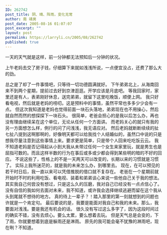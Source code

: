 ```yaml
---
ID: 262742
post_title: 阴、晴、阵雨，变化无常
author: 南 靖男
post_date: 2005-08-16 01:07:07
post_excerpt: ""
layout: post
permalink: https://larryli.cn/2005/08/262742
published: true
---
```

一天的天气就是这样，前一分钟都无法预知后一分钟的状况。
<!--more-->上午老妈去交了房子钱，仔细算下来就如浅浅所说，一点便宜没占，还费了那么大的劲。
总之是了却了一件事情吧，只等待一切功德圆满就好。
下午弟弟北上，从海南回来不到两个星期，提前过去好到京津逛逛。开学应该是月底吧。
等我回家时，家里还是有人，表弟刚好休息，送完弟弟，就留下这里吃晚饭，顺便上网。
我只好看电视，然后就是老妈的唠叨。这是预料中的事情，虽然平常也多多少少会有一点。
但这次我知道是老妈也觉得前面一块石头落地，弟弟现在也不用操心，然后就自然而然的想探探下一块石头。
很简单，老爸会担心的是我以后怎么办，再也没有理由继续呆在这个单位，无论从任何一个方面讲。
而老妈关心的就只有我的另一方面想怎么样，例行的问了问浅浅，我无语应对。
然后老妈就断断续续的扯七扯八提到这啊那啊的，好像明天都可以给我找个人结婚似的，虽然口中说的只是想我尽量注意到这些事情上来。要求更是简单，只是带个人回来吃吃饭云云。
我不知道老妈是否记得起从小到大我从未带过任何一个女生来家里玩，就是男生也是屈指可数的。而且这样半数的行为在事后或多或少都会得到某些明的暗的不好的回应。
不说这些了，性格上的不是一天两天可以改变的，长期以来的习惯就是习惯了。
实际上我所迷茫的，就是我的未来怎么办，到哪里去。
现在，在可以预见的若干时日后，我一直以来可以凭借推脱的借口就不复存在。
老爸在一个星期前就开始时不时的利用吃饭、看电视、装着和弟弟谈心来说一些他自己关于我的想法。
其实我自己何尝没有想过，只是这么久的压磨，我对自己已经没有一点点信心了。
没有自信的我如何去面对未来，我不知道，或许我会选择继续逃避而留在这个我从头到尾就不想待的地方。
真的待上一辈子？！踏入那里的第一刻就想到的问题也许就是一个肯定句。
最后要说的是，我要是能面对我自己和我的未来。那么，我要面对浅浅。要是我还有机会的话。
很久没有写过这么多字了，因为这段时间过的确实不错，没有去烦心。要么太累，要么想着去玩。
但是天气总是会变的，下了雨，你就要想着到底是躲雨还是淋雨。
原先的我可能会毫不犹豫的淋雨吧，现在咧？不知道。